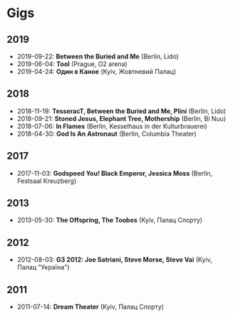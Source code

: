 # Gigs
## 2019
* 2019-09-22: **Between the Buried and Me** (Berlin, Lido)
* 2019-06-04: **Tool** (Prague, O2 arena)
* 2019-04-24: **Один в Каное** (Kyiv, Жовтневий Палац)

## 2018
* 2018-11-19: **TesseracT, Between the Buried and Me, Plini** (Berlin, Lido)
* 2018-09-21: **Stoned Jesus, Elephant Tree, Mothership** (Berlin, Bi Nuu)
* 2018-07-06: **In Flames** (Berlin, Kesselhaus in der Kulturbrauerei)
* 2018-04-30: **God Is An Astronaut** (Berlin, Columbia Theater)

## 2017
* 2017-11-03: **Godspeed You! Black Emperor, Jessica Moss** (Berlin, Festsaal Kreuzberg)

## 2013
* 2013-05-30: **The Offspring, The Toobes** (Kyiv, Палац Спорту)

## 2012
* 2012-08-03: **G3 2012: Joe Satriani, Steve Morse, Steve Vai** (Kyiv, Палац "Україна")

## 2011
* 2011-07-14: **Dream Theater** (Kyiv, Палац Спорту)
